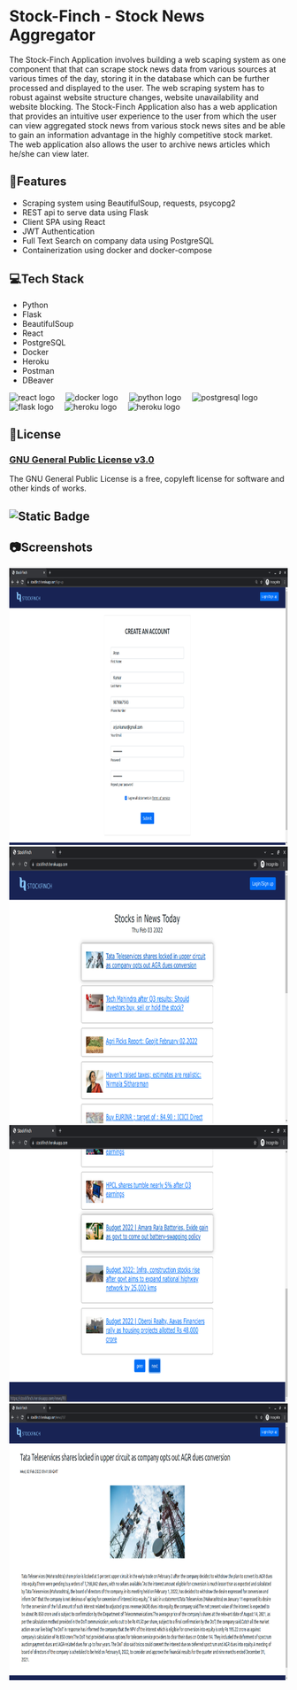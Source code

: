 # Stock-Finch  - Stock News Aggregator

The Stock-Finch Application involves building a web scaping system as one component that that can scrape stock news data from various sources at various times of the day, storing it in the database which can be further processed and displayed to the user. The web scraping system has to robust against website structure changes, website unavailability and website blocking. The Stock-Finch Application also has a web application that provides an intuitive user experience to the user from which the user can view aggregated stock news from various stock news sites and be able to gain an information advantage in the highly competitive stock market. The web application also allows the user to archive news articles which he/she can view later. 

## 📌Features <a name="features"></a>

*  Scraping system using BeautifulSoup, requests, psycopg2 
*  REST api to serve data using Flask
* Client SPA using React
* JWT Authentication
* Full Text Search on company data using PostgreSQL 
* Containerization using docker and docker-compose


## 💻Tech Stack <a name="tech_stack"></a>
* Python
* Flask
* BeautifulSoup
* React
* PostgreSQL
* Docker
* Heroku
* Postman
* DBeaver

<div align="left">
  <img src="https://cdn.jsdelivr.net/gh/devicons/devicon/icons/react/react-original.svg" height="40" alt="react logo"  />
  <img width="12" />
  <img src="https://cdn.jsdelivr.net/gh/devicons/devicon/icons/docker/docker-original.svg" height="40" alt="docker logo"  />
  <img width="12" />
  <img src="https://cdn.jsdelivr.net/gh/devicons/devicon/icons/python/python-original.svg" height="40" alt="python logo"  />
  <img width="12" />
  <img src="https://cdn.jsdelivr.net/gh/devicons/devicon/icons/postgresql/postgresql-original.svg" height="40" alt="postgresql logo"  />
  <img width="12" />
  <img src="https://cdn.jsdelivr.net/gh/devicons/devicon/icons/flask/flask-original.svg" height="40" alt="flask logo"  />
  <img width="12" />
  <img src="https://cdn.jsdelivr.net/gh/devicons/devicon/icons/heroku/heroku-original.svg" height="40" alt="heroku logo"  />
  <img width="12" />
  <img src="https://www.svgrepo.com/show/354202/postman-icon.svg" height="40" alt="heroku logo"  />
</div>

## 📄License <a name="license"></a>
### [GNU General Public License v3.0](https://choosealicense.com/licenses/gpl-3.0/)
The GNU General Public License is a free, copyleft license for software and other kinds of works.
## ![Static Badge](https://img.shields.io/badge/License-GPL%203.0-blue)


## 📷Screenshots <a name="screenshots"></a>

<img  src="https://github.com/pratheek-raghunath/Stock-Finch/blob/main/ScreenShots/signup.png?raw=true"  alt="stock-finch-image"  width="600"  height="500"  />

<img  src="https://github.com/pratheek-raghunath/Stock-Finch/blob/main/ScreenShots/stock_news_1.png?raw=true"  alt="stock-finch-image"  width="600"  height="500"  />

<img  src="https://github.com/pratheek-raghunath/Stock-Finch/blob/main/ScreenShots/stock_news_2.png?raw=true"  alt="stock-finch-image"  width="600"  height="500"  />

<img  src="https://github.com/pratheek-raghunath/Stock-Finch/blob/main/ScreenShots/stock_news_3.png?raw=true"  alt="stock-finch-image"  width="600"  height="500"  />

